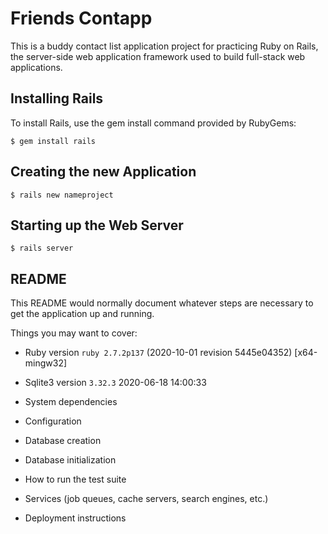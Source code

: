 # Friends Contapp

This is a buddy contact list application project for practicing Ruby on Rails, the server-side web application framework used to build full-stack web applications.

## Installing Rails

To install Rails, use the gem install command provided by RubyGems:

```
$ gem install rails
```

## Creating the new Application

```
$ rails new nameproject
```

## Starting up the Web Server

```
$ rails server
```

## README

This README would normally document whatever steps are necessary to get the
application up and running.

Things you may want to cover:

* Ruby version `ruby 2.7.2p137` (2020-10-01 revision 5445e04352) [x64-mingw32]

* Sqlite3 version `3.32.3` 2020-06-18 14:00:33 

* System dependencies

* Configuration

* Database creation

* Database initialization

* How to run the test suite

* Services (job queues, cache servers, search engines, etc.)

* Deployment instructions

